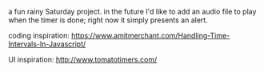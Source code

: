 a fun rainy Saturday project.
in the future I'd like to add an audio file to play when the timer is done; right now it simply presents an alert.

coding inspiration: https://www.amitmerchant.com/Handling-Time-Intervals-In-Javascript/

UI inspiration: http://www.tomatotimers.com/
